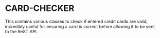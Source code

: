 # CARD-CHECKER
This contains various classes to check if entered credit cards are valid, incredibly useful for ensuring a card is correct before allowing it to be sent to the ReST API.